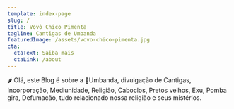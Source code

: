 ```yaml
---
template: index-page
slug: /
title: Vovô Chico Pimenta
tagline: Cantigas de Umbanda  
featuredImage: /assets/vovo-chico-pimenta.jpg
cta:
  ctaText: Saiba mais
  ctaLink: /about
---
```

🌶 Olá, este Blog é sobre a 🤍Umbanda, divulgação de Cantigas, Incorporação, Mediunidade, Religião, Caboclos, Pretos velhos, Exu, Pomba gira, Defumação, tudo relacionado nossa religião e seus mistérios. 